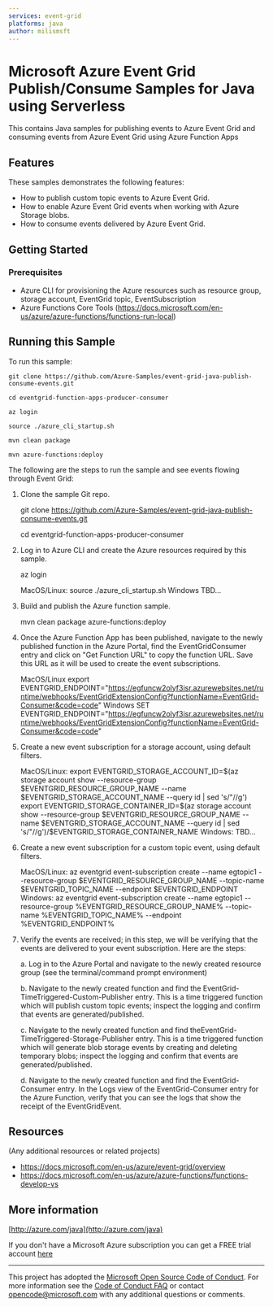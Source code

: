 ```yaml
---
services: event-grid
platforms: java
author: milismsft
---
```


# Microsoft Azure Event Grid Publish/Consume Samples for Java using Serverless

This contains Java samples for publishing events to Azure Event Grid and consuming events from Azure Event Grid using Azure Function Apps

## Features

These samples demonstrates the following features:

* How to publish custom topic events to Azure Event Grid.
* How to enable Azure Event Grid events when working with Azure Storage blobs.
* How to consume events delivered by Azure Event Grid.

## Getting Started

### Prerequisites

- Azure CLI for provisioning the Azure resources such as resource group, storage account, EventGrid topic, EventSubscription
- Azure Functions Core Tools (https://docs.microsoft.com/en-us/azure/azure-functions/functions-run-local)

## Running this Sample ##

To run this sample:

    git clone https://github.com/Azure-Samples/event-grid-java-publish-consume-events.git

    cd eventgrid-function-apps-producer-consumer
    
    az login

    source ./azure_cli_startup.sh
    
    mvn clean package
    
    mvn azure-functions:deploy


 The following are the steps to run the sample and see events flowing through Event Grid:


 1. Clone the sample Git repo.
  

    git clone https://github.com/Azure-Samples/event-grid-java-publish-consume-events.git

    cd eventgrid-function-apps-producer-consumer


 2. Log in to Azure CLI and create the Azure resources required by this sample.  

    
    az login
    
    MacOS/Linux:
        source ./azure_cli_startup.sh
    Windows
        TBD...

 3. Build and publish the Azure function sample. 

     
    mvn clean package azure-functions:deploy

 4. Once the Azure Function App has been published, navigate to the newly published function in the Azure Portal, find the EventGridConsumer entry and click on "Get Function URL" to copy the function URL. Save this URL as it will be used to create the event subscriptions.

    
    MacOS/Linux 
        export EVENTGRID_ENDPOINT="https://egfuncw2olyf3isr.azurewebsites.net/runtime/webhooks/EventGridExtensionConfig?functionName=EventGrid-Consumer&code=code"
    Windows
        SET EVENTGRID_ENDPOINT="https://egfuncw2olyf3isr.azurewebsites.net/runtime/webhooks/EventGridExtensionConfig?functionName=EventGrid-Consumer&code=code"

 5. Create a new event subscription for a storage account, using default filters.
 
     
    MacOS/Linux:
        export EVENTGRID_STORAGE_ACCOUNT_ID=$(az storage account show --resource-group $EVENTGRID_RESOURCE_GROUP_NAME --name $EVENTGRID_STORAGE_ACCOUNT_NAME --query id | sed 's/"//g')
        export EVENTGRID_STORAGE_CONTAINER_ID=$(az storage account show --resource-group $EVENTGRID_RESOURCE_GROUP_NAME --name $EVENTGRID_STORAGE_ACCOUNT_NAME --query id | sed 's/"//g')/$EVENTGRID_STORAGE_CONTAINER_NAME
    Windows:
        TBD...
   
 6. Create a new event subscription for a custom topic event, using default filters.
  
      
    MacOS/Linux:
        az eventgrid event-subscription create --name egtopic1 --resource-group $EVENTGRID_RESOURCE_GROUP_NAME --topic-name $EVENTGRID_TOPIC_NAME --endpoint $EVENTGRID_ENDPOINT
    Windows:
        az eventgrid event-subscription create --name egtopic1 --resource-group %EVENTGRID_RESOURCE_GROUP_NAME% --topic-name %EVENTGRID_TOPIC_NAME% --endpoint %EVENTGRID_ENDPOINT%
    
 7. Verify the events are received; in this step, we will be verifying that the events are delivered to your event subscription. Here are the steps:

    a. Log in to the Azure Portal and navigate to the newly created resource group (see the terminal/command prompt environment)
    
    b. Navigate to the newly created function and find the EventGrid-TimeTriggered-Custom-Publisher entry. This is a time triggered function which will publish custom topic events; inspect the logging and confirm that events are generated/published.
    
    c. Navigate to the newly created function and find theEventGrid-TimeTriggered-Storage-Publisher entry. This is a time triggered function which will generate blob storage events by creating and deleting temporary blobs; inspect the logging and confirm that events are generated/published.

    d. Navigate to the newly created function and find the EventGrid-Consumer entry. In the Logs view of the EventGrid-Consumer entry for the Azure Function, verify that you can see the logs that show the receipt of the EventGridEvent.
 
 
## Resources

(Any additional resources or related projects)

- https://docs.microsoft.com/en-us/azure/event-grid/overview
- https://docs.microsoft.com/en-us/azure/azure-functions/functions-develop-vs

## More information ##

[http://azure.com/java](http://azure.com/java)

If you don't have a Microsoft Azure subscription you can get a FREE trial account [here](http://go.microsoft.com/fwlink/?LinkId=330212)

---

This project has adopted the [Microsoft Open Source Code of Conduct](https://opensource.microsoft.com/codeofconduct/). For more information see the [Code of Conduct FAQ](https://opensource.microsoft.com/codeofconduct/faq/) or contact [opencode@microsoft.com](mailto:opencode@microsoft.com) with any additional questions or comments.
